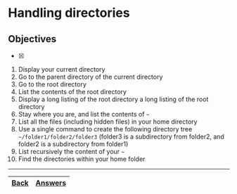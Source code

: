# Handling directories

## Objectives

- [X]
1. Display your current directory
2. Go to the parent directory of the current directory
3. Go to the root directory
4. List the contents of the root directory
5. Display a long listing of the root directory a long listing of the root directory
6. Stay where you are, and list the contents of `~`
7. List all the files (including hidden files) in your home directory
8. Use a single command to create the following directory tree `~/folder1/folder2/folder3` (folder3 is a subdirectory from folder2, and folder2 is a subdirectory from folder1)
9. List recursively the content of your `~` 
10. Find the directories within your home folder


---

[Back](/README.md)| [Answers](https://github.com/ricmmartins/fasthack-linux-answers/blob/main/challenges/lab-working-directories.md) | 
:----- |:-----
